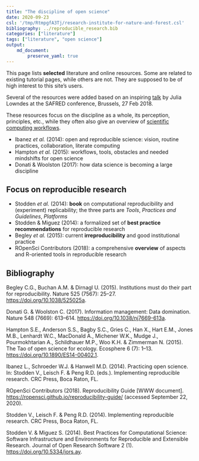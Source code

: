 ```yaml
---
title: "The discipline of open science"
date: 2020-09-23
csl: '/tmp/RtmpgfA3Tj/research-institute-for-nature-and-forest.csl'
bibliography: ../reproducible_research.bib
categories: ["literature"]
tags: ["literature", "open science"]
output: 
    md_document:
        preserve_yaml: true
---
```


This page lists **selected** literature and online resources. Some are
related to existing tutorial pages, while others are not. They are
supposed to be of high interest to this site’s users.

Several of the resources were added based on an inspiring
[talk](https://docs.google.com/presentation/d/10KkXEv4r3wWtdKvB6RFOPe809eMNldODaRqQxn-jeME/edit?usp=sharing)
by Julia Lowndes at the SAFRED conference, Brussels, 27 Feb 2018.

These resources focus on the discipline as a whole, its perception,
principles, etc., while they often also give an overview of [scientific
computing workflows](../computing).

-   Ibanez *et al.* (2014): open and reproducible science: vision,
    routine practices, collaboration, literate computing
-   Hampton *et al.* (2015): workflows, tools, obstacles and needed
    mindshifts for open science
-   Donati & Woolston (2017): how data science is becoming a large
    discipline

Focus on reproducible research
------------------------------

-   Stodden *et al.* (2014): **book** on computational reproducibility
    and (experiment) replicability; the three parts are *Tools*,
    *Practices and Guidelines*, *Platforms*
-   Stodden & Miguez (2014): a formalized set of **best practice
    recommendations** for reproducible research
-   Begley *et al.* (2015): current **irreproducibility** and good
    institutional practice
-   ROpenSci Contributors (2018): a comprehensive **overview** of
    aspects and R-oriented tools in reproducible research

Bibliography
------------

Begley C.G., Buchan A.M. & Dirnagl U. (2015). Institutions must do their
part for reproducibility. Nature 525 (7567): 25–27.
<https://doi.org/10.1038/525025a>.

Donati G. & Woolston C. (2017). Information management: Data domination.
Nature 548 (7669): 613–614. <https://doi.org/10.1038/nj7669-613a>.

Hampton S.E., Anderson S.S., Bagby S.C., Gries C., Han X., Hart E.M.,
Jones M.B., Lenhardt W.C., MacDonald A., Michener W.K., Mudge J.,
Pourmokhtarian A., Schildhauer M.P., Woo K.H. & Zimmerman N. (2015). The
Tao of open science for ecology. Ecosphere 6 (7): 1–13.
<https://doi.org/10.1890/ES14-00402.1>.

Ibanez L., Schroeder W.J. & Hanwell M.D. (2014). Practicing open
science. In: Stodden V., Leisch F. & Peng R.D. (eds.). Implementing
reproducible research. CRC Press, Boca Raton, FL.

ROpenSci Contributors (2018). Reproducibility Guide \[WWW document\].
<https://ropensci.github.io/reproducibility-guide/> (accessed September
22, 2020).

Stodden V., Leisch F. & Peng R.D. (2014). Implementing reproducible
research. CRC Press, Boca Raton, FL.

Stodden V. & Miguez S. (2014). Best Practices for Computational Science:
Software Infrastructure and Environments for Reproducible and Extensible
Research. Journal of Open Research Software 2 (1).
<https://doi.org/10.5334/jors.ay>.
